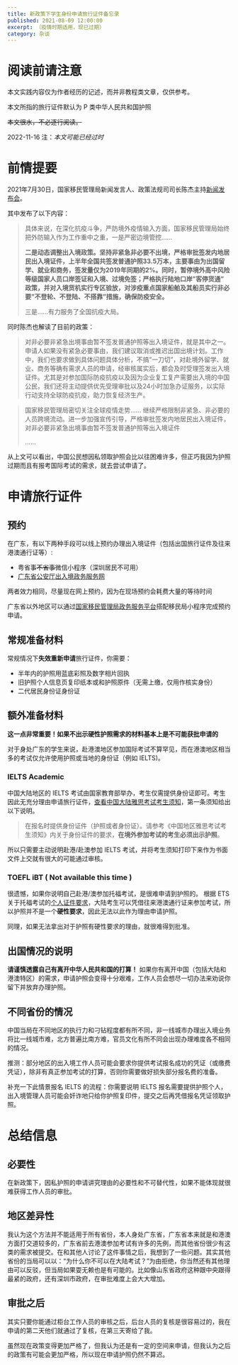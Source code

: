 ```yaml
---
title: 新政策下学生身份申请旅行证件备忘录
published: 2021-08-09 12:00:00
excerpt: （疫情时期适用，现已过期）
category: 杂谈
---
```

# 阅读前请注意
本文实践内容仅为作者经历的记述，而并非教程类文章，仅供参考。

本文所指的旅行证件默认为 P 类中华人民共和国护照

~~本文很水，不必逐行阅读。~~

2022-11-16 注：*本文可能已经过时*

# 前情提要
2021年7月30日，国家移民管理局新闻发言人、政策法规司司长陈杰主持[新闻发布会](https://www.nia.gov.cn/n897453/c1431039/content.html)。

其中发布了以下内容：
> 具体来说，在深化抗疫斗争，严防境外疫情输入方面，国家移民管理局始终把外防输入作为工作重中之重，一是严密边境管控……
> 
> **二是动态调整出入境政策。坚持非紧急非必要不出境，严格审批签发内地居民出入境证件，上半年全国共签发普通护照33.5万本，主要事由为出国留学、就业和商务，签发量仅为2019年同期的2%。同时，暂停境外高中风险等级国家人员口岸签证和入境、过境免签；严格执行陆地口岸”客停货通” 政策，并对入境货机实行专区验放，对涉疫重点国家船舶及其船员实行非必要”不登轮、不登陆、不搭靠”措施，确保防疫安全。**
> 
> 三是……有力服务了全国抗疫大局。

同时陈杰也解读了目前的政策：
> 对非必要非紧急出境事由暂不签发普通护照等出入境证件，就是其中之一。申请人如果没有紧急必要事由，我们建议取消或推迟出国出境计划。工作中，我们也要求做到具体问题具体分析，不搞”一刀切”，对赴境外留学、就业、商务等确有需求人员的申请，经审核属实后，都会及时受理签发出入境证件。尤其是对参加国际防疫抗疫以及因为企业复工复产需要出入境的中国公民，我们还将主动提供优先受理审批以及24小时加急办证服务，以实际行动支持全球防疫抗疫，助力恢复经济生产。

> 国家移民管理局密切关注全球疫情走势…… 继续严格限制非紧急、非必要的人员跨境流动。进一步加强宣传引导，严格审批签发内地居民出入境证件，对非必要非紧急出境事由暂不签发普通护照等出入境证件
> 
> ......

从上文可以看出，中国公民想因私领取护照会比以往困难许多，但正巧我因为护照过期而且有报考国际考试的需求，就去尝试申请了。

# 申请旅行证件
## 预约
在广东，有以下两种手段可以线上预约办理出入境证件（包括出国旅行证件及往来港澳通行证等）:
- 粤省事~~不省事~~微信小程序（深圳居民不可用）
- [广东省公安厅出入境政务服务网](http://gdga.gd.gov.cn/crj/index.html)

两者效力相同，尽量现在网上预约，因为在现场预约会耗费大量的等待时间

广东省以外地区可以通过[国家移民管理局政务服务平台](https://s.nia.gov.cn/mps/main.html)搭配移民局小程序完成预约申请。

## 常规准备材料
常规情况下**失效重新申请**旅行证件，你需要：
- 半年内的护照用蓝底彩照及数字相片回执
- 旧护照个人信息页复印纸本或和护照原件（无需上缴，仅用作核实身份）
- 二代居民身份证身份证

## 额外准备材料
**这一点非常重要！如果不出示硬性护照需求的材料基本上是不可能获批申请的**

对于身处广东的学生来说，赴港澳地区参加国际考试不算罕见，而在港澳地区相当多的考试仅允许使用护照或当地的身份证（例如 IELTS)。

### IELTS Academic
中国大陆地区的 IELTS 考试由国家教育部举办，考生仅需提供身份证即可。考生因此无充分理由申请旅行证件，[查看中国大陆雅思考试考生须知](https://ielts.neea.cn/notice_cn.html)，第一条须知给出以下说明。

> 在报名时提供身份证件（护照或者身份证）。请参考《中国地区雅思考试考生须知》内关于身份证件的要求，**在境外参加考试的考生必须出示护照**。

所以只需要主动说明赴港/赴澳参加 IELTS 考试，并将考生须知打印下来作为书面文件上交就有很大的可能通过审核。

### TOEFL iBT ( Not available this time )
很遗憾，如果你说明自己赴港/澳参加托福考试，是很难申请到护照的。
根据 ETS 关于托福考试的[个人证件要求](https://www.ets.org/toefl/test-takers/ibt/register/id.html)，大陆考生可以凭借往来港澳通行证来参加考试，所以护照并不是一个**硬性要求**，因此无法以此作为理由申请护照。

同理，如果无法拿出对于护照有硬性要求的理由，就很难得到批准。

## 出国情况的说明
**请谨慎透露自己有离开中华人民共和国的打算！** 如果你有离开中国（包括大陆和港澳特区）的需求，申请护照会变得十分艰难，工作人员会想尽一切办法来劝说你留下并放弃办理护照。


## 不同省份的情况
中国当局在不同地区的执行力和刁钻程度都有所不同，非一线城市办理出入境业务将比一线城市难，北方普遍比南方难，官员文化有所不同会出现办理难度各不相同的情况。

推测：部分地区的出入境工作人员可能会要求你提供考试报名成功的凭证（或缴费凭证），除非有真正参加考试的打算，否则你需要做好损失部分报名费的准备。

补充一下此情景报名 IELTS 的流程：你需要说明 IELTS 报名需要提供护照个人，出入境管理人员可能会奸诈地只给你护照复印件，提交之后再凭借报名凭证领取护照。

# 总结信息
## 必要性
在新政策下，因私护照的申请讲究理由的必要性和不可替代性，如果不能体现就很难获得工作人员的审批。

## 地区差异性
我认为这个方法并不能适用于所有省份，本人身处广东省，广东省本来就是和港澳方面打交道较多的，广东省前去港澳参加考试有许多的先例，而其他省份很少有这类的需求被提交。在和其他人讨论了这件事情之后，我想到了一些问题。其实其他省份的当局可以以：“为什么你不可以在大陆考试？”为由拒绝，你当然还有其他理由可以反驳，但当局如果耍无赖也是有可能的。比如像山东省政府这种跟中央跟得最紧的政府，还有深圳市政府，在审批难度上会大大增加。

## 审批之后
其实只要你能通过柜台工作人员的审核之后，后台人员的复核是很容易过的，我在申请的第二天他们就通过了复核，在第三天寄给了我。

虽然现在政策变得更加严格了，但我认为还是有一定的空间来申请，但我认为之后的政策有可能会更加严格，所以现在申请护照仍然不算迟。

